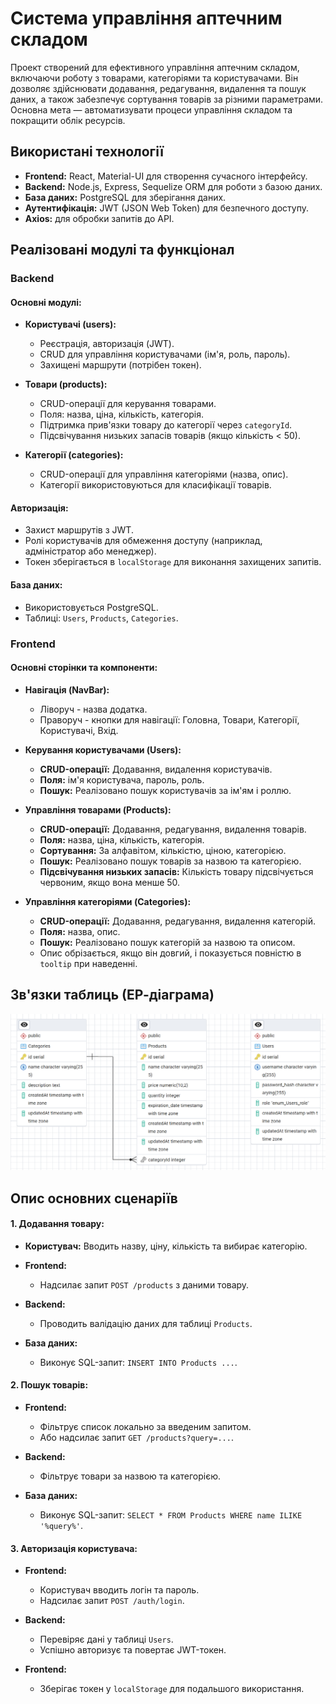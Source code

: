 # Система управління аптечним складом

Проект створений для ефективного управління аптечним складом, включаючи роботу з товарами, категоріями та користувачами. Він дозволяє здійснювати додавання, редагування, видалення та пошук даних, а також забезпечує сортування товарів за різними параметрами. Основна мета — автоматизувати процеси управління складом та покращити облік ресурсів.


## Використані технології

 - **Frontend:** React, Material-UI для створення сучасного інтерфейсу.
 - **Backend:** Node.js, Express, Sequelize ORM для роботи з базою даних.
 - **База даних:** PostgreSQL для зберігання даних.
 - **Аутентифікація:** JWT (JSON Web Token) для безпечного доступу.
 - **Axios:** для обробки запитів до API.
## Реалізовані модулі та функціонал

### Backend 

#### Основні модулі:

- **Користувачі (users):**
  - Реєстрація, авторизація (JWT).
  - CRUD для управління користувачами (ім'я, роль, пароль).
  - Захищені маршрути (потрібен токен).

- **Товари (products):**
  - CRUD-операції для керування товарами.
  - Поля: назва, ціна, кількість, категорія.
  - Підтримка прив'язки товару до категорії через `categoryId`.
  - Підсвічування низьких запасів товарів (якщо кількість < 50).

- **Категорії (categories):**
  - CRUD-операції для управління категоріями (назва, опис).
  - Категорії використовуються для класифікації товарів.

#### Авторизація:
- Захист маршрутів з JWT.
- Ролі користувачів для обмеження доступу (наприклад, адміністратор або менеджер).
- Токен зберігається в `localStorage` для виконання захищених запитів.

#### База даних:
- Використовується PostgreSQL.
- Таблиці: `Users`, `Products`, `Categories`.


### Frontend

#### Основні сторінки та компоненти:

- **Навігація (NavBar):**
  - Ліворуч - назва додатка.
  - Праворуч - кнопки для навігації: Головна, Товари, Категорії, Користувачі, Вхід.

- **Керування користувачами (Users):**
  - **CRUD-операції:** Додавання, видалення користувачів.
  - **Поля:** ім'я користувача, пароль, роль.
  - **Пошук:** Реалізовано пошук користувачів за ім'ям і роллю.

- **Управління товарами (Products):**
  - **CRUD-операції:** Додавання, редагування, видалення товарів.
  - **Поля:** назва, ціна, кількість, категорія.
  - **Сортування:** За алфавітом, кількістю, ціною, категорією.
  - **Пошук:** Реалізовано пошук товарів за назвою та категорією.
  - **Підсвічування низьких запасів:** Кількість товару підсвічується червоним, якщо вона менше 50.

- **Управління категоріями (Categories):**
  - **CRUD-операції:** Додавання, редагування, видалення категорій.
  - **Поля:** назва, опис.
  - **Пошук:** Реалізовано пошук категорій за назвою та описом.
  - Опис обрізається, якщо він довгий, і показується повністю в `tooltip` при наведенні.

## Зв'язки таблиць (ЕР-діаграма)

![ЕР-діаграма](assets/er-diagram.png)
## Опис основних сценаріїв

#### 1. Додавання товару:

- **Користувач:** Вводить назву, ціну, кількість та вибирає категорію.

- **Frontend:**
  - Надсилає запит `POST /products` з даними товару.

- **Backend:**
  - Проводить валідацію даних для таблиці `Products`.

- **База даних:**
  - Виконує SQL-запит: `INSERT INTO Products ...`.

#### 2. Пошук товарів:

- **Frontend:**
  - Фільтрує список локально за введеним запитом.
  - Або надсилає запит `GET /products?query=...`.

- **Backend:**
  - Фільтрує товари за назвою та категорією.

- **База даних:**
  - Виконує SQL-запит: `SELECT * FROM Products WHERE name ILIKE '%query%'`.

#### 3. Авторизація користувача:

- **Frontend:**
  - Користувач вводить логін та пароль.
  - Надсилає запит `POST /auth/login`.

- **Backend:**
  - Перевіряє дані у таблиці `Users`.
  - Успішно авторизує та повертає JWT-токен.

- **Frontend:**
  - Зберігає токен у `localStorage` для подальшого використання.